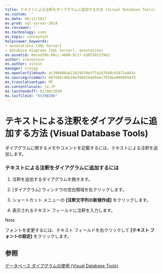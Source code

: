 ```yaml
---
title: テキストによる注釈をダイアグラムに追加する方法 (Visual Database Tools) | Microsoft Docs
ms.custom: ''
ms.date: 06/13/2017
ms.prod: sql-server-2014
ms.reviewer: ''
ms.technology: ssms
ms.topic: conceptual
helpviewer_keywords:
- annotations [SQL Server]
- database diagrams [SQL Server], annotations
ms.assetid: 0dced59b-06cc-4600-9c27-430f501279e2
author: stevestein
ms.author: sstein
manager: craigg
ms.openlocfilehash: dc390d06ab21b295f0e5f7a2475d8c91671e843c
ms.sourcegitcommit: b87d36c46b39af8b929ad94ec707dee8800950f5
ms.translationtype: MT
ms.contentlocale: ja-JP
ms.lasthandoff: 02/08/2020
ms.locfileid: "63298286"
---
```

# <a name="add-text-annotations-to-diagrams-visual-database-tools"></a>テキストによる注釈をダイアグラムに追加する方法 (Visual Database Tools)
  ダイアグラムに関するメモやコメントを記載するには、テキストによる注釈を追加します。  
  
### <a name="to-add-text-annotations-to-diagrams"></a>テキストによる注釈をダイアグラムに追加するには  
  
1.  注釈を追加するダイアグラムを開きます。  
  
2.  [ダイアグラム] ウィンドウの空白領域を右クリックします。  
  
3.  ショートカット メニューの **[注釈文字列の新規作成]** をクリックします。  
  
4.  表示されるテキスト フィールドに注釈を入力します。  
  
> [!NOTE]  
>  フォントを変更するには、テキスト フィールドを右クリックして **[テキスト フォントの設定]** をクリックします。  
  
## <a name="see-also"></a>参照  
 [データベース ダイアグラムの使用 (Visual Database Tools)](visual-database-tools.md)  
  
  

